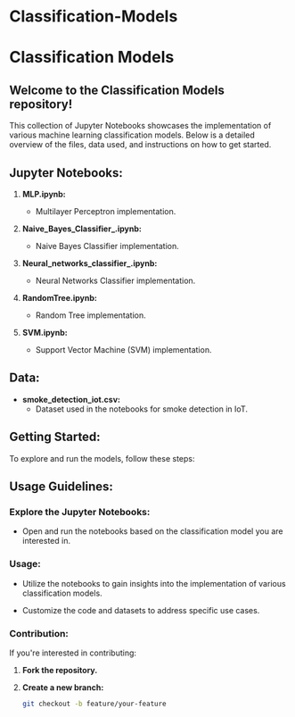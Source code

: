 # Classification-Models
# Classification Models

## Welcome to the Classification Models repository!

This collection of Jupyter Notebooks showcases the implementation of various machine learning classification models. Below is a detailed overview of the files, data used, and instructions on how to get started.

## Jupyter Notebooks:

1. **MLP.ipynb:**
   - Multilayer Perceptron implementation.

2. **Naive_Bayes_Classifier_.ipynb:**
   - Naive Bayes Classifier implementation.

3. **Neural_networks_classifier_.ipynb:**
   - Neural Networks Classifier implementation.

4. **RandomTree.ipynb:**
   - Random Tree implementation.

5. **SVM.ipynb:**
   - Support Vector Machine (SVM) implementation.

## Data:

- **smoke_detection_iot.csv:**
  - Dataset used in the notebooks for smoke detection in IoT.

## Getting Started:

To explore and run the models, follow these steps:

## Usage Guidelines:

### Explore the Jupyter Notebooks:

- Open and run the notebooks based on the classification model you are interested in.

### Usage:

- Utilize the notebooks to gain insights into the implementation of various classification models.

- Customize the code and datasets to address specific use cases.

### Contribution:

If you're interested in contributing:

1. **Fork the repository.**

2. **Create a new branch:**
   ```bash
   git checkout -b feature/your-feature
